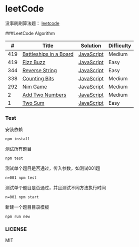 # leetCode
没事刷刷算法题： [leetcode](https://leetcode.com/problemset/algorithms/)

###LeetCode Algorithm

| # | Title | Solution | Difficulty |
|---| ----- | -------- | ---------- |
|419|[Battleships in a Board](https://leetcode.com/problems/battleships-in-a-board/)| [JavaScript](./problems/419-battleships-in-a-board/index.js)|Medium|
|419|[Fizz Buzz](https://leetcode.com/problems/fizz-buzz/)| [JavaScript](./problems/412-fizz-buzz/index.js)|Easy|
|344|[Reverse String](https://leetcode.com/problems/reverse-string/)| [JavaScript](./problems/344-reverse-string/index.js)|Easy|
|338|[Counting Bits](https://leetcode.com/problems/counting-bits/)| [JavaScript](./problems/338-counting-bits/index.js)|Medium|
|292|[Nim Game](https://leetcode.com/problems/nim-game/)| [JavaScript](./problems/292-nim-game/index.js)|Medium|
|2|[Add Two Numbers](https://oj.leetcode.com/problems/counting-bits/)| [JavaScript](./problems/338-counting-bits/index.js)|Medium|
|1|[Two Sum](https://oj.leetcode.com/problems/two-sum/)| [JavaScript](./problems/001-two-num/index.js)|Easy|

### Test
安装依赖
```
npm install
```
测试所有题目
```
npm test
```
测试单个题目是否通过，传入参数，如测试001题
```
n=001 npm test
```
测试单个题目是否通过，并且测试不同方法执行时间
```
n=001 npm start
```
新建一个题目目录模板
```
npm run new
```
### LICENSE
MIT